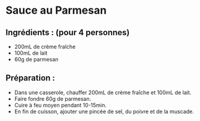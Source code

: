 # Sauce au Parmesan

## Ingrédients : (pour 4 personnes)
* 200mL de crème fraîche
* 100mL de lait
* 60g de parmesan

## Préparation :
* Dans une casserole, chauffer 200mL de crème fraîche et 100mL de lait.
* Faire fondre 60g de parmesan.
* Cuire à feu moyen pendant 10-15min.
* En fin de cuisson, ajouter une pincée de sel, du poivre et de la muscade.
